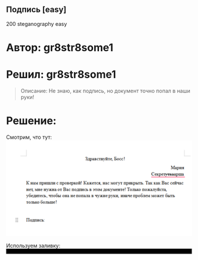 ## Подпись [easy]
200
steganography easy

# Автор: gr8str8some1
# Решил: gr8str8some1

> Описание: Не знаю, как подпись, но документ точно попал в наши руки!

# Решение:
Смотрим, что тут:<br>
![img.png](images/img.png)

Используем заливку:<br>
![img_1.png](images/img_1.png)